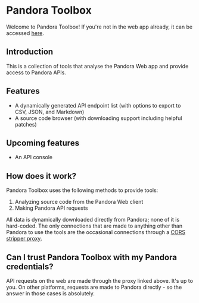 # Pandora Toolbox

Welcome to Pandora Toolbox! If you're not in the web app already, it can be
accessed [here](https://toolbox.epimetheus.tk).

## Introduction

This is a collection of tools that analyse the Pandora Web app and provide
access to Pandora APIs.

## Features

- A dynamically generated API endpoint list (with options to export to CSV,
  JSON, and Markdown)
- A source code browser (with downloading support including helpful patches)

## Upcoming features

- An API console

## How does it work?

Pandora Toolbox uses the following methods to provide tools:

1. Analyzing source code from the Pandora Web client
2. Making Pandora API requests

All data is dynamically downloaded directly from Pandora; none of it is
hard-coded. The only connections that are made to anything other than Pandora to
use the tools are the occasional connections through
a [CORS stripper proxy](https://elements.heroku.com/buttons/gcollazo/easy-cors-proxy).

## Can I trust Pandora Toolbox with my Pandora credentials?

API requests on the web are made through the proxy linked above. It's up to you.
On other platforms, requests are made to Pandora directly - so the answer in
those cases is absolutely.
